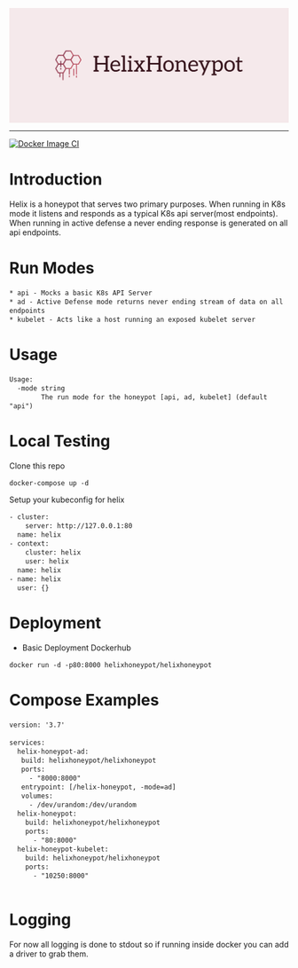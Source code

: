 <p align="center"> 
  <img src="images/cover.png" width=650" title="helix" align="center">
</p>

---
[![Docker Image CI](https://github.com/Zeerg/helix-honeypot/actions/workflows/docker-image.yml/badge.svg)](https://github.com/Zeerg/helix-honeypot/actions/workflows/docker-image.yml)

# Introduction
Helix is a honeypot that serves two primary purposes. When running in K8s mode it listens and responds as a typical K8s api server(most endpoints). When running in active defense a never ending response is generated on all api endpoints. 

# Run Modes
```
* api - Mocks a basic K8s API Server
* ad - Active Defense mode returns never ending stream of data on all endpoints
* kubelet - Acts like a host running an exposed kubelet server
```
# Usage
```
Usage:
  -mode string
    	The run mode for the honeypot [api, ad, kubelet] (default "api")
```

# Local Testing
Clone this repo
```
docker-compose up -d
```
Setup your kubeconfig for helix 
```
- cluster:
    server: http://127.0.0.1:80
  name: helix
- context:
    cluster: helix
    user: helix
  name: helix
- name: helix
  user: {}
```
# Deployment
* Basic Deployment Dockerhub
```
docker run -d -p80:8000 helixhoneypot/helixhoneypot
```
# Compose Examples
```
version: '3.7'

services:
  helix-honeypot-ad:
   build: helixhoneypot/helixhoneypot
   ports:
     - "8000:8000"
   entrypoint: [/helix-honeypot, -mode=ad]
   volumes:
     - /dev/urandom:/dev/urandom
  helix-honeypot:
    build: helixhoneypot/helixhoneypot
    ports:
      - "80:8000"
  helix-honeypot-kubelet:
    build: helixhoneypot/helixhoneypot
    ports:
      - "10250:8000"
  

```
# Logging

For now all logging is done to stdout so if running inside docker you can add a driver to grab them. 
